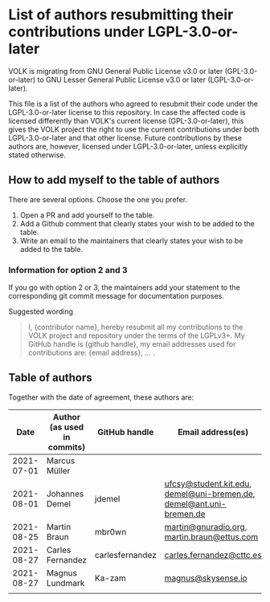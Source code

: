 # List of authors resubmitting their contributions under LGPL-3.0-or-later

VOLK is migrating from GNU General Public License v3.0 or later (GPL-3.0-or-later)
to GNU Lesser General Public License v3.0 or later (LGPL-3.0-or-later).

This file is a list of the authors who agreed to resubmit their code
under the LGPL-3.0-or-later license to this repository.
In case the affected code is licensed differently than VOLK's current license (GPL-3.0-or-later),
this gives the VOLK project the right to use the current contributions under both LGPL-3.0-or-later and that other license.
Future contributions by these authors are, however,
licensed under LGPL-3.0-or-later, unless explicitly stated otherwise.


## How to add myself to the table of authors
There are several options. Choose the one you prefer.

1. Open a PR and add yourself to the table.
2. Add a Github comment that clearly states your wish to be added to the table.
3. Write an email to the maintainers that clearly states your wish to be added to the table.

### Information for option 2 and 3

If you go with option 2 or 3, the maintainers add your statement to the corresponding git commit message for documentation purposes.

Suggested wording

> I, {contributor name}, hereby resubmit all my contributions to the VOLK project and repository under the terms of the LGPLv3+. My GitHub handle is {github handle}, my email addresses used for contributions are: {email address}, ... .


## Table of authors

Together with the date of agreement, these authors are:

|       Date | Author (as used in commits) | GitHub handle | Email address(es)        |
|------------|-----------------------------|---------------|--------------------------|
| 2021-07-01 | Marcus Müller               |               |                          |
| 2021-08-01 | Johannes Demel              | jdemel        | <ufcsy@student.kit.edu>, <demel@uni-bremen.de>, <demel@ant.uni-bremen.de> |
| 2021-08-25 | Martin Braun | mbr0wn        | martin@gnuradio.org, martin.braun@ettus.com  |
| 2021-08-27 | Carles Fernandez            | carlesfernandez | <carles.fernandez@cttc.es> |
| 2021-08-27 | Magnus Lundmark | Ka-zam | magnus@skysense.io |
|            |                             |
